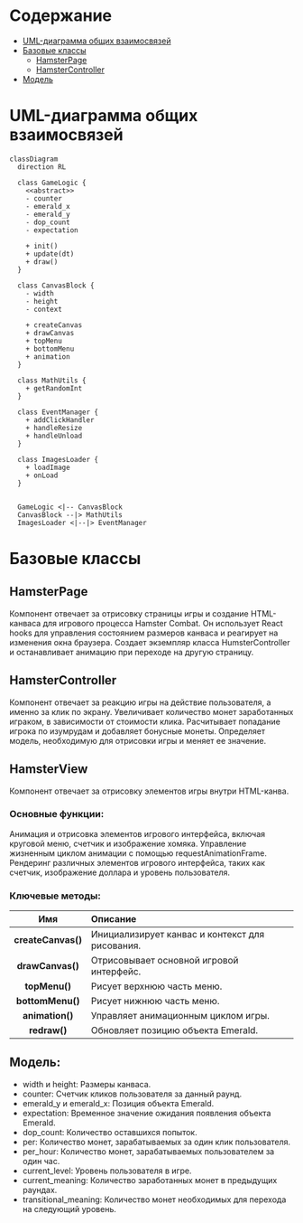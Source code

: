 # Содержание

- [UML-диаграмма общих взаимосвязей](#uml-диаграмма-общих-взаимосвязей)
- [Базовые классы](#базовые-классы)
  - [HamsterPage](#hamsterpage)
  - [HamsterController](#hamstercontroller)
- [Модель](#модель)

# UML-диаграмма общих взаимосвязей

```mermaid
classDiagram
  direction RL

  class GameLogic {
    <<abstract>>
    - counter
    - emerald_x
    - emerald_y
    - dop_count
   	- expectation

	+ init()
	+ update(dt)
	+ draw()
  }

  class CanvasBlock {
    - width
    - height
	- context

	+ createCanvas
	+ drawCanvas
	+ topMenu
	+ bottomMenu
	+ animation
  }

  class MathUtils {
    + getRandomInt
  }

  class EventManager {
    + addClickHandler
    + handleResize
    + handleUnload
  }

  class ImagesLoader {
    + loadImage
    + onLoad
  }


  GameLogic <|-- CanvasBlock
  CanvasBlock --|> MathUtils
  ImagesLoader <|--|> EventManager

```

# Базовые классы

## HamsterPage

Компонент отвечает за отрисовку страницы игры и создание HTML-канваса для игрового процесса Hamster Combat.
Он использует React hooks для управления состоянием размеров канваса и реагирует на изменения окна браузера. Создает экземпляр класса HumsterController и останавливает анимацию при переходе на другую страницу.

## HamsterController

Компонент отвечает за реакцию игры на действие пользователя, а именно за клик по экрану. Увеличивает количество монет заработанных играком, в зависимости от стоимости клика. Расчитывает попадание игрока по изумрудам и добавляет бонусные монеты.
Определяет модель, необходимую для отрисовки игры и меняет ее значение.

## HamsterView

Компонент отвечает за отрисовку элементов игры внутри HTML-канва.

### Основные функции:

Анимация и отрисовка элементов игрового интерфейса, включая круговой меню, счетчик и изображение хомяка.
Управление жизненным циклом анимации с помощью requestAnimationFrame.
Рендеринг различных элементов игрового интерфейса, таких как счетчик, изображение доллара и уровень пользователя.

### Ключевые методы:

|        Имя         | Описание                                        |
| :----------------: | :---------------------------------------------- |
| **createCanvas()** | Инициализирует канвас и контекст для рисования. |
|  **drawCanvas()**  | Отрисовывает основной игровой интерфейс.        |
|   **topMenu()**    | Рисует верхнюю часть меню.                      |
|  **bottomMenu()**  | Рисует нижнюю часть меню.                       |
|  **animation()**   | Управляет анимационным циклом игры.             |
|    **redraw()**    | Обновляет позицию объекта Emerald.              |

## Модель:

- width и height: Размеры канваса.
- counter: Счетчик кликов пользователя за данный раунд.
- emerald_y и emerald_x: Позиция объекта Emerald.
- expectation: Временное значение ожидания появления объекта Emerald.
- dop_count: Количество оставшихся попыток.
- per: Количество монет, зарабатываемых за один клик пользователя.
- per_hour: Количество монет, зарабатываемых пользователем за один час.
- current_level: Уровень пользователя в игре.
- current_meaning: Количество заработанных монет в предыдущих раундах.
- transitional_meaning: Количество монет необходимых для перехода на следующий уровень.
